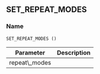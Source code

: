 ## SET\_REPEAT\_MODES

### Name

`SET_REPEAT_MODES ()`


| Parameter       | Description |
| --------------- | ----------- |
| repeat\\\_modes |             |
